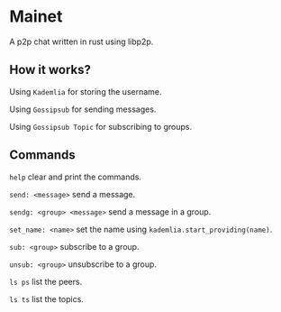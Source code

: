 # Mainet
A p2p chat written in rust using libp2p.

## How it works?
Using `Kademlia` for storing the username.

Using `Gossipsub` for sending messages.

Using `Gossipsub Topic` for subscribing to groups.

## Commands
`help` clear and print the commands.

`send: <message>` send a message.

`sendg: <group> <message>` send a message in a group.

`set_name: <name>` set the name using `kademlia.start_providing(name)`.

`sub: <group>` subscribe to a group.

`unsub: <group>` unsubscribe to a group.

`ls ps` list the peers.

`ls ts` list the topics.

